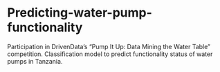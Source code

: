 # Predicting-water-pump-functionality
Participation in DrivenData’s “Pump It Up: Data Mining the Water Table” competition. Classification model to predict functionality status of water pumps in Tanzania.
